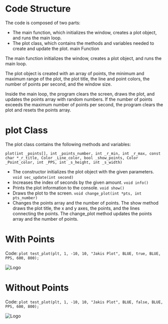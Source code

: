 # Code Structure
The code is composed of two parts:

- The main function, which initializes the window, creates a plot object, and runs the main loop.
- The plot class, which contains the methods and variables needed to create and update the plot.
main Function

The main function initializes the window, creates a plot object, and runs the main loop. 

The plot object is created with an array of points, the minimum and maximum range of the plot, the plot title, the line and point colors, the number of points per second, and the window size.

Inside the main loop, the program clears the screen, draws the plot, and updates the points array with random numbers. If the number of points exceeds the maximum number of points per second, the program clears the plot and resets the points array.

# plot Class
The plot class contains the following methods and variables:

``` plot(int _points[], int _points_number, int _r_min, int _r_max, const char *_r_title, Color _Line_color, bool _show_points, Color _Point_color, int _PPS, int _s_height, int _s_width) ```
- The constructor initializes the plot object with the given parameters.
``` void sec_update(int second) ``` 
- Increases the index of seconds by the given amount.
```void info()``` 
- Prints the plot information to the console.
```void show()``` 
- Draws the plot to the screen.
```void change_plot(int *pts, int pts_number)``` 
- Changes the points array and the number of points.
The show method draws the plot title, the x and y axes, the points, and the lines connecting the points. The change_plot method updates the points array and the number of points.



# With Points

Code: ```plot test_plot(plt, 1, -10, 10, "Jakis Plot", BLUE, true, BLUE, PPS, 600, 800);```

![Logo](https://i.postimg.cc/DzsmxG17/Zrzut-ekranu-2024-03-04-202532.png) 

# Without Points
Code: ```plot test_plot(plt, 1, -10, 10, "Jakis Plot", BLUE, false, BLUE, PPS, 600, 800);```

![Logo](https://i.postimg.cc/Kz2jwY5B/Zrzut-ekranu-2024-03-04-202505.png)

